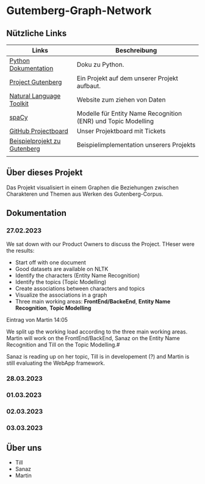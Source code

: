 # Gutemberg-Graph-Network

## Nützliche Links 
| Links  |Beschreibung   |
|---|---|
| [Python Dokumentation](https://docs.python.org/3.11/library/index.html)  | Doku zu Python.  |
| [Project Gutenberg](https://www.gutenberg.org/)  | Ein Projekt auf dem unserer Projekt aufbaut.  |
| [Natural Language Toolkit](https://www.nltk.org/) | Website zum ziehen von Daten  |
| [spaCy](https://spacy.io/)  | Modelle für Entity Name Recognition (ENR) und Topic Modelling  |
| [GitHub Projectboard](https://github.com/users/schanikk/projects/3/views/1?layout=board)  | Unser Projektboard mit Tickets  |
| [Beispielprojekt zu Gutenberg](https://dharc-org.github.io/mythlod/index.html)  | Beispielimplementation unserers Projekts  |
|   |   |

## Über dieses Projekt

Das Projekt visualisiert in einem Graphen die Beziehungen zwischen Charakteren und Themen aus Werken des Gutenberg-Corpus.

## Dokumentation

### 27.02.2023

We sat down with our Product Owners to discuss the Project. THeser were the results:
- Start off with one document
- Good datasets are available on NLTK
- Identify the characters (Entity Name Recognition)
- Identify the topics (Topic Modelling)
- Create associations between characters and topics
- Visualize the associations in a graph
- Three main working areas: **FrontEnd/BackeEnd**, **Entity Name Recognition**, **Topic Modelling**

Eintrag von Martin 14:05

We split up the working load according to the three main working areas. Martin will work on the FrontEnd/BackEnd, Sanaz on the Entity Name Recognition and Till on the Topic Modelling.#

Sanaz is reading up on her topic, Till is in developement (?) and Martin is still evaluating the WebApp framework.



### 28.03.2023

### 01.03.2023

### 02.03.2023

### 03.03.2023

## Über uns

- Till
- Sanaz
- Martin